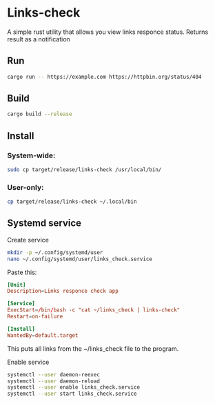 # Links-check

A simple rust utility that allows you view links responce status. Returns result as a notification

## Run
``` sh
cargo run -- https://example.com https://httpbin.org/status/404
```

## Build
``` sh
cargo build --release
```

## Install

### System-wide:
``` sh
sudo cp target/release/links-check /usr/local/bin/
```
### User-only:
``` sh
cp target/release/links-check ~/.local/bin
```

## Systemd service

Create service
``` sh
mkdir -p ~/.config/systemd/user
nano ~/.config/systemd/user/links_check.service
```

Paste this:
``` toml
[Unit]
Description=Links responce check app

[Service]
ExecStart=/bin/bash -c "cat ~/links_check | links-check"
Restart=on-failure

[Install]
WantedBy=default.target
```
This puts all links from the ~/links_check file to the program.

Enable service
``` sh
systemctl --user daemon-reexec
systemctl --user daemon-reload
systemctl --user enable links_check.service
systemctl --user start links_check.service
```


